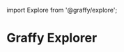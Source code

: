 import Explore from '@graffy/explore';

# Graffy Explorer

<Explore baseUrl="http://localhost:8443/api" />
